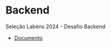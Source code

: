 # Backend
Seleção Labens 2024 - Desafio Backend

* [Documento](https://github.com/Gedsonfa/Backend/blob/main/SeleçãoLabens2024-DesafioBackendPython.pdf)